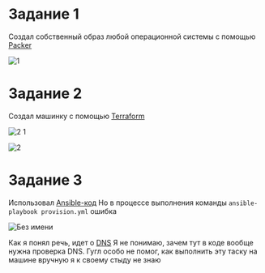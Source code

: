 # Задание 1

Создал собственный образ любой операционной системы  с помощью [Packer](https://cloud.yandex.ru/docs/tutorials/infrastructure-management/packer-quickstart) 

![1](https://github.com/Dimarkle/DevOps/assets/118626944/4b12b024-5dd5-437a-a7c2-f4b2571c3c1f)
 
#  Задание 2

Создал машинку с помощью [Terraform](https://github.com/netology-group/virt-homeworks/tree/virt-11/05-virt-04-docker-compose/src/terraform)

![2 1](https://github.com/Dimarkle/DevOps/assets/118626944/07dd0a71-f657-4ece-94de-bae4eb0d8649)

![2](https://github.com/Dimarkle/DevOps/assets/118626944/75f0f50c-7c85-4500-b565-29494b7508dc)

#  Задание 3

Использовал [Ansible-код](https://github.com/netology-group/virt-homeworks/tree/virt-11/05-virt-04-docker-compose/src/ansible)
Но в процессе выполнения команды   ```ansible-playbook provision.yml``` ошибка

![Без имени](https://github.com/Dimarkle/DevOps/assets/118626944/b1856fca-9b1f-45f9-ab71-52b0a8b21462)

Как я понял речь, идет о [DNS](https://github.com/netology-code/virtd-homeworks/blob/main/05-virt-04-docker-compose/src/ansible/provision.yml) Я не понимаю, зачем тут  в коде вообще нужна проверка DNS. Гугл  особо  не помог, как выполнить эту таску на машине вручную я к своему стыду не знаю  
